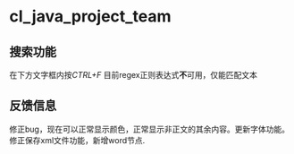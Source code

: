 # cl_java_project_team

## 搜索功能

在下方文字框内按*CTRL+F*
目前regex正则表达式**不**可用，仅能匹配文本

## 反馈信息

修正bug，现在可以正常显示颜色，正常显示非正文的其余内容。更新字体功能。修正保存xml文件功能，新增word节点.
